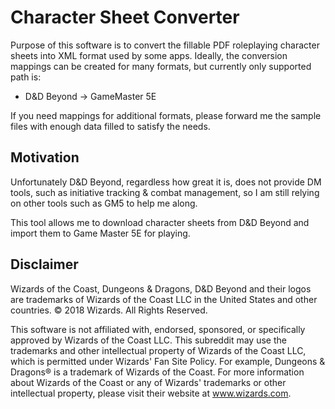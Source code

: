Character Sheet Converter
=========================

Purpose of this software is to convert the fillable PDF 
roleplaying character sheets into XML format used by some apps.
Ideally, the conversion mappings can be created for many formats,
but currently only supported path is:

- D&D Beyond -> GameMaster 5E

If you need mappings for additional formats, please forward me
the sample files with enough data filled to satisfy the needs.

Motivation
----------

Unfortunately D&D Beyond, regardless how great it is, does not
provide DM tools, such as initiative tracking & combat management,
so I am still relying on other tools such as GM5 to help me along.

This tool allows me to download character sheets from D&D Beyond
and import them to Game Master 5E for playing.

Disclaimer
----------

Wizards of the Coast, Dungeons & Dragons, D&D Beyond and their logos are trademarks of Wizards of the Coast LLC in the United States and other countries. © 2018 Wizards. All Rights Reserved.

This software is not affiliated with, endorsed, sponsored, or specifically approved by Wizards of the Coast LLC. This subreddit may use the trademarks and other intellectual property of Wizards of the Coast LLC, which is permitted under Wizards' Fan Site Policy. For example, Dungeons & Dragons® is a trademark of Wizards of the Coast. For more information about Wizards of the Coast or any of Wizards' trademarks or other intellectual property, please visit their website at www.wizards.com.

